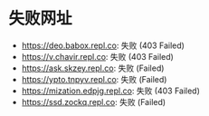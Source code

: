 # 失败网址
- https://deo.babox.repl.co: 失败 (403
Failed)
- https://v.chavir.repl.co: 失败 (403
Failed)
- https://ask.skzey.repl.co: 失败 (Failed)
- https://ypto.tnpyv.repl.co: 失败 (Failed)
- https://mization.edpjg.repl.co: 失败 (403
Failed)
- https://ssd.zockq.repl.co: 失败 (Failed)
